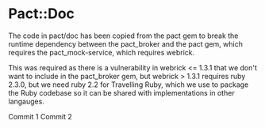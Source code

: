 # Pact::Doc

The code in pact/doc has been copied from the pact gem to break the runtime dependency between the pact_broker and the pact gem, which requires the pact_mock-service, which requires webrick.

This was required as there is a vulnerability in webrick <= 1.3.1 that we don't want to include in the pact_broker gem, but webrick > 1.3.1 requires ruby 2.3.0, but we need ruby 2.2 for Travelling Ruby, which we use to package the Ruby codebase so it can be shared with implementations in other langauges.


Commit 1
Commit 2